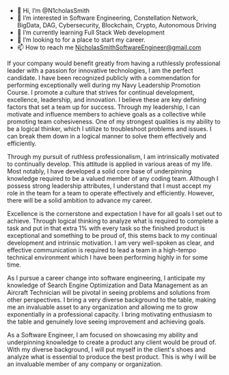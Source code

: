 - 👋 Hi, I’m @N1cholasSmith
- 👀 I’m interested in Software Engineering, Constellation Network, BigData, DAG, Cybersecurity, Blockchain, Crypto, Autonomous Driving
- 🌱 I’m currently learning Full Stack Web development
- 💞️ I’m looking to for a place to start my career.
- 📫 How to reach me NicholasSmithSoftwareEngineer@gmail.com

<!---
N1cholasSmith/N1cholasSmith is a ✨ special ✨ repository because its `README.md` (this file) appears on your GitHub profile.
You can click the Preview link to take a look at your changes.
--->

If your company would benefit greatly from having a ruthlessly professional leader with a passion for innovative technologies, I am the perfect candidate. I have been recognized publicly with a commendation for performing exceptionally well during my Navy Leadership Promotion Course. I promote a culture that strives for continual development, excellence, leadership, and innovation. I believe these are key defining factors that set a team up for success. Through my leadership, I can motivate and influence members to achieve goals as a collective while promoting team cohesiveness. One of my strongest qualities is my ability to be a logical thinker, which I utilize to troubleshoot problems and issues. I can break them down in a logical manner to solve them effectively and efficiently. 

Through my pursuit of ruthless professionalism, I am intrinsically motivated to continually develop. This attitude is applied in various areas of my life. Most notably, I have developed a solid core base of underpinning knowledge required to be a valued member of any coding team. Although I possess strong leadership attributes, I understand that I must accept my role in the team for a team to operate effectively and efficiently. However, there will be a solid ambition to advance my career. 

Excellence is the cornerstone and expectation I have for all goals I set out to achieve. Through logical thinking to analyze what is required to complete a task and put in that extra 1% with every task so the finished product is exceptional and something to be proud of, this stems back to my continual development and intrinsic motivation. I am very well-spoken as clear, and effective communication is required to lead a team in a high-tempo technical environment which I have been performing highly in for some time.

As I pursue a career change into software engineering, I anticipate my knowledge of Search Engine Optimization and Data Management as an Aircraft Technician will be pivotal in seeing problems and solutions from other perspectives. I bring a very diverse background to the table, making me an invaluable asset to any organization and allowing me to grow exponentially in a professional capacity. I bring motivating enthusiasm to the table and genuinely love seeing improvement and achieving goals. 

As a Software Engineer, I am focused on showcasing my ability and underpinning knowledge to create a product any client would be proud of. With my diverse background, I will put myself in the client's shoes and analyze what is essential to produce the best product. This is why I will be an invaluable member of any company or organization.  
